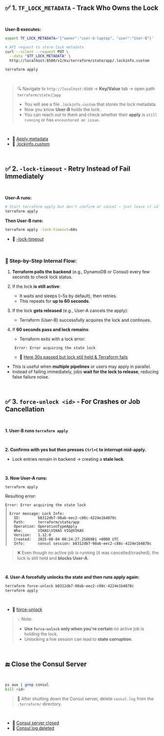 ## ✅ 1. `TF_LOCK_METADATA` - Track Who Owns the Lock

<br>

**User-B executes:**

```bash
export TF_LOCK_METADATA='{"owner":"user-b-laptop", "user":"User-B"}'

# API request to store lock metadata
curl --silent --request PUT \
  --data "$TF_LOCK_METADATA" \
  http://localhost:8500/v1/kv/terraform/state/app/.lockinfo.custom

terraform apply
```
<br>

> 🔍 Navigate to `http://localhost:8500` → **Key/Value** tab → open path `terraform/state/📁app`
> - You will see a file `.lockinfo.custom` that stores the lock metadata.
> - Now you know **User-B** holds the lock.
> - You can reach out to them and check whether their **apply** is `still running` or has `encountered an issue`.

<br>

* 📸 [Apply metadata](./assets/apply_metadata.png)
* 📸 [.lockinfo.custom](./assets/custom_lock.png)

<br>

## ✅ 2. `-lock-timeout` - Retry Instead of Fail Immediately

<br>

**User-A runs:**

```bash
# Start terraform apply but don't confirm or cancel – just leave it idle
terraform apply
```

**Then User-B runs:**

```bash
terraform apply -lock-timeout=60s
```

* 📸 [-lock-timeout](./assets/lock-timeout.gif)

<br>

### 🔄 Step-by-Step Internal Flow:

1. **Terraform polls the backend** (e.g., DynamoDB or Consul) every few seconds to check lock status.

2. If the lock **is still active**:

   * It waits and sleeps (\~5s by default), then retries.
   * This repeats for **up to 60 seconds**.

3. If the lock **gets released** (e.g., User-A cancels the apply):

   * Terraform (User-B) successfully acquires the lock and continues.

4. If **60 seconds pass and lock remains**:

   * Terraform exits with a lock error:
    ```
     Error: Error acquiring the state lock
    ```

    * 📸 [Here 30s passed but lock still held & Terraform fails](./assets/timeout-fail.gif)

- This is useful when **multiple pipelines** or users may apply in parallel.
- Instead of failing immediately, jobs **wait for the lock to release**, reducing false failure noise.

<br>

## ✅ 3. `force-unlock <id>` - For Crashes or Job Cancellation

<br>

**1. User-B runs `terraform apply`**

<br>

**2. Confirms with yes but then presses `Ctrl+C` to interrupt mid-apply.**

   * Lock entries remain in backend → creating a **stale lock**.

<br>

**3. Now User-A runs:**

```bash
terraform apply
```

Resulting error:

```
Error: Error acquiring the state lock
│
│ Error message: Lock Info:
│   ID:        b8312db7-98ab-eec2-c88c-4224e1b4878c
│   Path:      terraform/state/app
│   Operation: OperationTypeApply
│   Who:       VIKAS\VIKAS VIG@VIKAS
│   Version:   1.12.0
│   Created:   2025-08-04 08:24:27.2586981 +0000 UTC
│   Info:      consul session: b8312db7-98ab-eec2-c88c-4224e1b4878c
```

> ❌ Even though no active job is running (it was cancelled/crashed), the lock is still held and **blocks User-A**.

<br>

**4. User-A forcefully unlocks the state and then runs apply again:**

```bash
terraform force-unlock b8312db7-98ab-eec2-c88c-4224e1b4878c
terraform apply
```

<br>

* 📸 [force-unlock](./assets/force-unlock.gif)

> 💡 Note:
> 
> - **Use `force-unlock` only when you're certain** no active job is holding the lock.
> - Unlocking a live session can lead to **state corruption**.

<br>

## 🔚 Close the Consul Server

<br>

```bash
ps aux | grep consul
kill <id>
```

> 🧹 After shutting down the Consul server, delete `consul.log` from the `.terraform/` directory.

<br>

* 📸 [Consul server closed](./assets/consul_close.png)
* 📸 [Consul log deleted](./assets/log_deleted.png)
